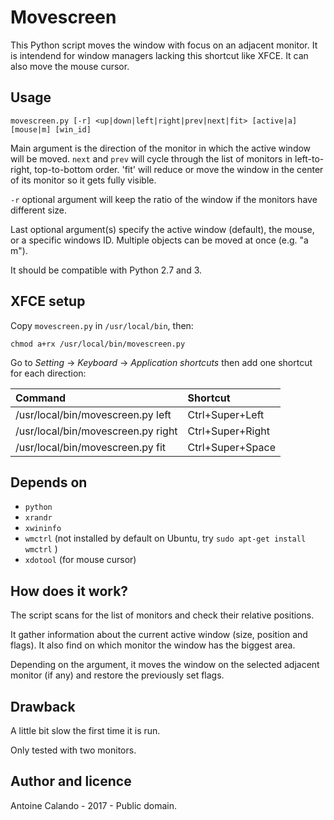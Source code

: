# Movescreen
This Python script moves the window with focus on an adjacent monitor. It is intendend for window managers lacking this shortcut like XFCE. It can also move the mouse cursor.

## Usage

`movescreen.py [-r] <up|down|left|right|prev|next|fit> [active|a] [mouse|m] [win_id]`

Main argument is the direction of the monitor in which the active window will be moved. `next` and `prev` will cycle through the list of monitors in left-to-right, top-to-bottom order. 'fit' will reduce or move the window in the center of its monitor so it gets fully visible.

`-r` optional argument will keep the ratio of the window if the monitors have different size.

Last optional argument(s) specify the active window (default), the mouse, or a specific windows ID. Multiple objects can be moved at once (e.g. "a m").

It should be compatible with Python 2.7 and 3.

## XFCE setup
Copy `movescreen.py` in `/usr/local/bin`, then:

`chmod a+rx /usr/local/bin/movescreen.py`

Go to *Setting* -> *Keyboard* -> *Application shortcuts* then add one shortcut for each direction:

| Command | Shortcut |
| :------ | :------- |
| /usr/local/bin/movescreen.py left  | Ctrl+Super+Left  |
| /usr/local/bin/movescreen.py right | Ctrl+Super+Right |
| /usr/local/bin/movescreen.py fit   | Ctrl+Super+Space |


## Depends on
 - `python`
 - `xrandr`
 - `xwininfo`
 - `wmctrl` (not installed by default on Ubuntu, try `sudo apt-get install wmctrl` )
 - `xdotool` (for mouse cursor)

## How does it work?
The script scans for the list of monitors and check their relative positions.

It gather information about the current active window (size, position and flags). It also find on which monitor the window has the biggest area.

Depending on the argument, it moves the window on the selected adjacent monitor (if any) and restore the previously set flags.


## Drawback
A little bit slow the first time it is run.

Only tested with two monitors.


## Author and licence

Antoine Calando - 2017 - Public domain.
